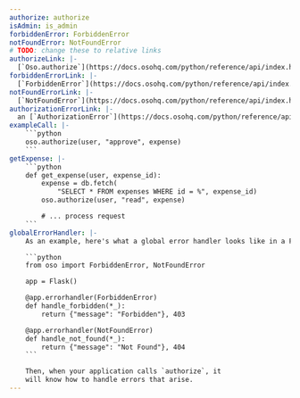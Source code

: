 ```yaml
---
authorize: authorize
isAdmin: is_admin
forbiddenError: ForbiddenError
notFoundError: NotFoundError
# TODO: change these to relative links
authorizeLink: |-
  [`Oso.authorize`](https://docs.osohq.com/python/reference/api/index.html#oso.Oso.authorize)
forbiddenErrorLink: |-
  [`ForbiddenError`](https://docs.osohq.com/python/reference/api/index.html#oso.exceptions.ForbiddenError)
notFoundErrorLink: |-
  [`NotFoundError`](https://docs.osohq.com/python/reference/api/index.html#oso.exceptions.NotFoundError)
authorizationErrorLink: |-
  an [`AuthorizationError`](https://docs.osohq.com/python/reference/api/index.html#oso.exceptions.AuthorizationError)
exampleCall: |-
    ```python
    oso.authorize(user, "approve", expense)
    ```
getExpense: |-
    ```python
    def get_expense(user, expense_id):
        expense = db.fetch(
            "SELECT * FROM expenses WHERE id = %", expense_id)
        oso.authorize(user, "read", expense)

        # ... process request
    ```
globalErrorHandler: |-
    As an example, here's what a global error handler looks like in a Flask app:

    ```python
    from oso import ForbiddenError, NotFoundError

    app = Flask()

    @app.errorhandler(ForbiddenError)
    def handle_forbidden(*_):
        return {"message": "Forbidden"}, 403

    @app.errorhandler(NotFoundError)
    def handle_not_found(*_):
        return {"message": "Not Found"}, 404
    ```

    Then, when your application calls `authorize`, it
    will know how to handle errors that arise.
---
```

